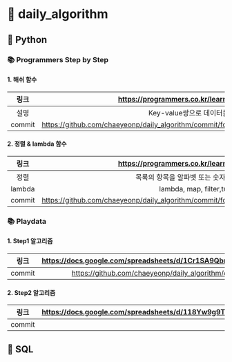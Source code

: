 # 📝 daily_algorithm

## 🔗 Python

### 📚 Programmers Step by Step

#### 1. 해쉬 함수

| 링크|https://programmers.co.kr/learn/courses/30/parts/12077 | 
| :-----: | :-: |
| 설명|Key-value쌍으로 데이터를 저장하는 자료구조| 
| commit|https://github.com/chaeyeonp/daily_algorithm/commit/fc440d71825c5cd1a73262096bbfae24ba381514| 


#### 2. 정렬 & lambda 함수

| 링크|https://programmers.co.kr/learn/courses/30/parts/12198 | 
| :-----: | :-: |
| 정렬|목록의 항목을 알파벳 또는 숫자 순서와 같은 순서로 배치| 
| lambda|lambda, map, filter,tuple,itemgetter| 
| commit|https://github.com/chaeyeonp/daily_algorithm/commit/fc440d71825c5cd1a73262096bbfae24ba381514| 

### 📚 Playdata

#### 1. Step1 알고리즘

| 링크|https://docs.google.com/spreadsheets/d/1Cr1SA9QbrKbaCK8p1OLEgTdIvksoLI5pI9TK1KS06A0/edit#gid=1341545387 | 
| :-----: | :-: |
| commit|https://github.com/chaeyeonp/daily_algorithm/commit/fc440d71825c5cd1a73262096bbfae24ba381514| 

#### 2. Step2 알고리즘

| 링크|https://docs.google.com/spreadsheets/d/118Yw9g9TCUZZOE8OQa8e3kPhNLPfiEejBVs2Vy_clxM/edit#gid=0 | 
| :-----: | :-: |
| commit|| 


## 🔗 SQL
